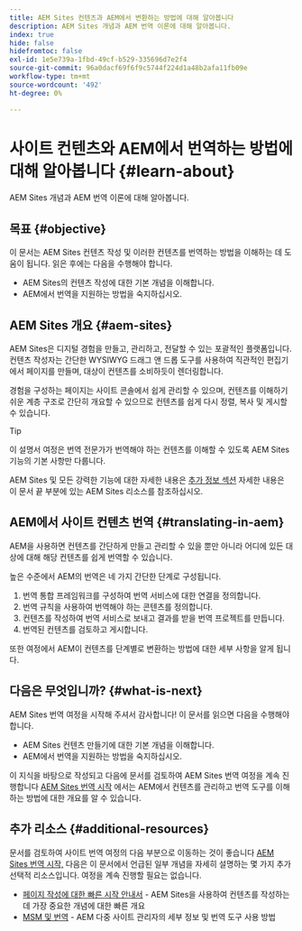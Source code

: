 ```yaml
---
title: AEM Sites 컨텐츠과 AEM에서 변환하는 방법에 대해 알아봅니다
description: AEM Sites 개념과 AEM 번역 이론에 대해 알아봅니다.
index: true
hide: false
hidefromtoc: false
exl-id: 1e5e739a-1fbd-49cf-b529-335696d7e2f4
source-git-commit: 96a0dacf69f6f9c5744f224d1a48b2afa11fb09e
workflow-type: tm+mt
source-wordcount: '492'
ht-degree: 0%

---
```


# 사이트 컨텐츠와 AEM에서 번역하는 방법에 대해 알아봅니다 {#learn-about}

AEM Sites 개념과 AEM 번역 이론에 대해 알아봅니다.

## 목표 {#objective}

이 문서는 AEM Sites 컨텐츠 작성 및 이러한 컨텐츠를 번역하는 방법을 이해하는 데 도움이 됩니다. 읽은 후에는 다음을 수행해야 합니다.

* AEM Sites의 컨텐츠 작성에 대한 기본 개념을 이해합니다.
* AEM에서 번역을 지원하는 방법을 숙지하십시오.

## AEM Sites 개요 {#aem-sites}

AEM Sites은 디지털 경험을 만들고, 관리하고, 전달할 수 있는 포괄적인 플랫폼입니다. 컨텐츠 작성자는 간단한 WYSIWYG 드래그 앤 드롭 도구를 사용하여 직관적인 편집기에서 페이지를 만들며, 대상이 컨텐츠를 소비하듯이 렌더링합니다.

경험을 구성하는 페이지는 사이트 콘솔에서 쉽게 관리할 수 있으며, 컨텐츠를 이해하기 쉬운 계층 구조로 간단히 개요할 수 있으므로 컨텐츠를 쉽게 다시 정렬, 복사 및 게시할 수 있습니다.

>[!TIP]
>
>이 설명서 여정은 번역 전문가가 번역해야 하는 컨텐츠를 이해할 수 있도록 AEM Sites 기능의 기본 사항만 다룹니다.
>
>AEM Sites 및 모든 강력한 기능에 대한 자세한 내용은 [추가 정보 섹션](#additional-information) 자세한 내용은 이 문서 끝 부분에 있는 AEM Sites 리소스를 참조하십시오.

## AEM에서 사이트 컨텐츠 번역 {#translating-in-aem}

AEM을 사용하면 컨텐츠를 간단하게 만들고 관리할 수 있을 뿐만 아니라 어디에 있든 대상에 대해 해당 컨텐츠를 쉽게 번역할 수 있습니다.

높은 수준에서 AEM의 번역은 네 가지 간단한 단계로 구성됩니다.

1. 번역 통합 프레임워크를 구성하여 번역 서비스에 대한 연결을 정의합니다.
1. 번역 규칙을 사용하여 번역해야 하는 콘텐츠를 정의합니다.
1. 컨텐츠를 작성하여 번역 서비스로 보내고 결과를 받을 번역 프로젝트를 만듭니다.
1. 번역된 컨텐츠를 검토하고 게시합니다.


또한 여정에서 AEM이 컨텐츠를 단계별로 변환하는 방법에 대한 세부 사항을 알게 됩니다.

## 다음은 무엇입니까? {#what-is-next}

AEM Sites 번역 여정을 시작해 주셔서 감사합니다! 이 문서를 읽으면 다음을 수행해야 합니다.

* AEM Sites 컨텐츠 만들기에 대한 기본 개념을 이해합니다.
* AEM에서 번역을 지원하는 방법을 숙지하십시오.

이 지식을 바탕으로 작성되고 다음에 문서를 검토하여 AEM Sites 번역 여정을 계속 진행합니다 [AEM Sites 번역 시작](getting-started.md) 에서는 AEM에서 컨텐츠를 관리하고 번역 도구를 이해하는 방법에 대한 개요를 알 수 있습니다.

## 추가 리소스 {#additional-resources}

문서를 검토하여 사이트 번역 여정의 다음 부분으로 이동하는 것이 좋습니다 [AEM Sites 번역 시작,](getting-started.md) 다음은 이 문서에서 언급된 일부 개념을 자세히 설명하는 몇 가지 추가 선택적 리소스입니다. 여정을 계속 진행할 필요는 없습니다.

* [페이지 작성에 대한 빠른 시작 안내서](/help/sites-cloud/authoring/getting-started/quick-start.md) - AEM Sites을 사용하여 컨텐츠를 작성하는 데 가장 중요한 개념에 대한 빠른 개요
* [MSM 및 번역](/help/sites-cloud/administering/msm-and-translation.md) - AEM 다중 사이트 관리자의 세부 정보 및 번역 도구 사용 방법
